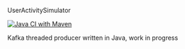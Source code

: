 UserActivitySimulator

[![Java CI with Maven](https://github.com/JCHDeveloperGuy/UserActivitySimulator/actions/workflows/maven.yml/badge.svg)](https://github.com/JCHDeveloperGuy/UserActivitySimulator/actions/workflows/maven.yml)

Kafka threaded producer written in Java, work in progress

